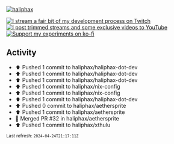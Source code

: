 [![haliphax](https://pbs.twimg.com/profile_banners/458808076/1545597092/1500x500)](https://haliphax.dev)

[![I stream a fair bit of my development process on Twitch](https://img.shields.io/twitch/status/haliphax?logo=twitch&style=for-the-badge)](https://twitch.tv/haliphax) &nbsp; [![I post trimmed streams and some exclusive videos to YouTube](https://img.shields.io/badge/youtube-watch-f00?logo=youtube&style=for-the-badge)](https://youtube.com/haliphaxyt) &nbsp; [![Support my experiments on ko-fi](https://img.shields.io/badge/kofi-support-ff5e5b?logo=ko-fi&style=for-the-badge)](https://ko-fi.com/haliphax)

## Activity

* ⬆️ Pushed 1 commit to haliphax/haliphax-dot-dev
* ⬆️ Pushed 1 commit to haliphax/haliphax-dot-dev
* ⬆️ Pushed 1 commit to haliphax/haliphax-dot-dev
* ⬆️ Pushed 1 commit to haliphax/nix-config
* ⬆️ Pushed 1 commit to haliphax/nix-config
* ⬆️ Pushed 1 commit to haliphax/haliphax-dot-dev
* ⬆️ Pushed 0 commit to haliphax/aethersprite
* ⬆️ Pushed 1 commit to haliphax/aethersprite
* 🎉 Merged PR #32 in haliphax/aethersprite
* ⬆️ Pushed 1 commit to haliphax/xthulu

<small>Last refresh: `2024-04-24T21:17:11Z`</small>
